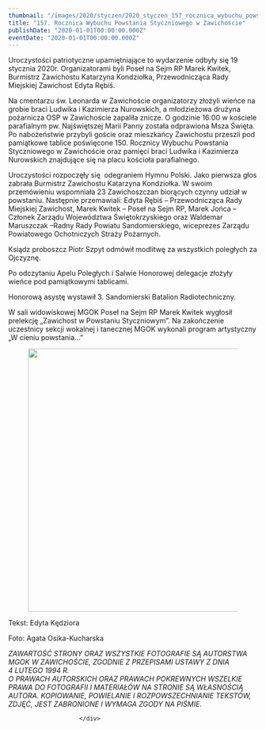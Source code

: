 ```yaml
---
thumbnail: "/images/2020/styczen/2020_styczen_157_rocznica_wybuchu_powstania_styczniowego_w_zawicho_cie_2020_01_157_rocznica_wybuchu_powstania_styczniowego_w_zawicho_cie_pow.jpg"
title: "157. Rocznica Wybuchu Powstania Styczniowego w Zawichoście"
publishDate: "2020-01-01T00:00:00.000Z"
eventDate: "2020-01-01T00:00:00.000Z"
---
```


<div class="entry-content">
							
							
<p>Uroczystości patriotyczne upamiętniające to wydarzenie
odbyły się 19 stycznia 2020r. Organizatorami byli Poseł na Sejm RP Marek
Kwitek, Burmistrz Zawichostu Katarzyna Kondziołka, Przewodnicząca Rady
Miejskiej Zawichost Edyta Rębiś. </p>



<p>Na cmentarzu św. Leonarda w Zawichoście organizatorzy złożyli wieńce na grobie braci Ludwika i Kazimierza Nurowskich, a młodzieżowa drużyna pożarnicza OSP w Zawichoście zapaliła znicze. O godzinie 16:00 w kościele parafialnym pw. Najświętszej Marii Panny została odprawiona Msza Święta. Po nabożeństwie przybyli goście oraz mieszkańcy Zawichostu przeszli pod pamiątkowe tablice poświęcone 150. Rocznicy Wybuchu Powstania Styczniowego w Zawichoście oraz pamięci braci Ludwika i Kazimierza Nurowskich znajdujące się na placu kościoła parafialnego.</p>



<p>Uroczystości rozpoczęły się&nbsp; odegraniem Hymnu Polski. Jako pierwsza głos zabrała Burmistrz Zawichostu Katarzyna Kondziołka. W swoim&nbsp; przemówieniu wspomniała 23 Zawichoszczan biorących czynny udział w powstaniu. Następnie przemawiali: Edyta Rębiś – Przewodnicząca Rady Miejskiej Zawichost, Marek Kwitek – Poseł na Sejm RP, Marek Jońca – Członek Zarządu Województwa Świętokrzyskiego oraz Waldemar Maruszczak –Radny Rady Powiatu Sandomierskiego, wiceprezes Zarządu Powiatowego Ochotniczych Straży Pożarnych. </p>



<p>Ksiądz proboszcz Piotr Szpyt odmówił modlitwę za wszystkich
poległych za Ojczyznę.</p>



<p>Po odczytaniu Apelu Poległych i Salwie Honorowej delegacje
złożyły wieńce pod pamiątkowymi tablicami.</p>



<p>Honorową asystę wystawił 3. Sandomierski Batalion
Radiotechniczny.</p>



<p>W sali widowiskowej MGOK Poseł na Sejm RP Marek Kwitek
wygłosił prelekcję „Zawichost w Powstaniu Styczniowym”. Na zakończenie
uczestnicy sekcji wokalnej i tanecznej MGOK wykonali program artystyczny „W
cieniu powstania…”</p>



<figure class="wp-block-image size-large"><img fetchpriority="high" decoding="async" width="800" height="531" src="/images/2020/styczen/2020_styczen_157_rocznica_wybuchu_powstania_styczniowego_w_zawicho_cie_2020_01_157_rocznica_wybuchu_powstania_styczniowego_w_zawicho_cie_pow.jpg" alt="" class="wp-image-7266" srcset="/images/2020/styczen/2020_styczen_157_rocznica_wybuchu_powstania_styczniowego_w_zawicho_cie_2020_01_157_rocznica_wybuchu_powstania_styczniowego_w_zawicho_cie_pow.jpg 800w, /images/2020/styczen/pow-300x199.jpg 300w, /images/2020/styczen/pow-768x510.jpg 768w" sizes="(max-width: 800px) 100vw, 800px"></figure>



<p>Tekst: Edyta Kędziora</p>



<p>Foto: Agata Osika-Kucharska</p>



<p> <em>ZAWARTOŚĆ STRONY ORAZ WSZYSTKIE FOTOGRAFIE SĄ AUTORSTWA MGOK W ZAWICHOŚCIE, ZGODNIE Z PRZEPISAMI USTAWY Z DNIA&nbsp;</em><br><em>4 LUTEGO 1994 R.<br>O PRAWACH AUTORSKICH ORAZ PRAWACH POKREWNYCH WSZELKIE PRAWA DO FOTOGRAFII I MATERIAŁÓW NA STRONIE SĄ WŁASNOŚCIĄ AUTORA. KOPIOWANIE, POWIELANIE I ROZPOWSZECHNIANIE TEKSTÓW, ZDJĘĆ, JEST ZABRONIONE I WYMAGA ZGODY NA PIŚMIE</em>. </p>
						
						</div>
